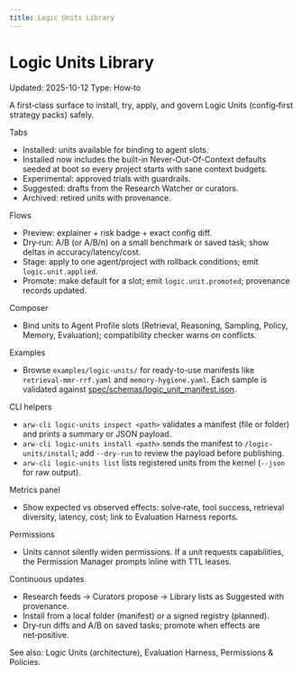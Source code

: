 ```yaml
---
title: Logic Units Library
---
```


# Logic Units Library
Updated: 2025-10-12
Type: How‑to

A first‑class surface to install, try, apply, and govern Logic Units (config‑first strategy packs) safely.

Tabs
- Installed: units available for binding to agent slots.
- Installed now includes the built-in Never-Out-Of-Context defaults seeded at boot so every project starts with sane context budgets.
- Experimental: approved trials with guardrails.
- Suggested: drafts from the Research Watcher or curators.
- Archived: retired units with provenance.

Flows
- Preview: explainer + risk badge + exact config diff.
- Dry‑run: A/B (or A/B/n) on a small benchmark or saved task; show deltas in accuracy/latency/cost.
- Stage: apply to one agent/project with rollback conditions; emit `logic.unit.applied`.
- Promote: make default for a slot; emit `logic.unit.promoted`; provenance records updated.

Composer
- Bind units to Agent Profile slots (Retrieval, Reasoning, Sampling, Policy, Memory, Evaluation); compatibility checker warns on conflicts.

Examples
- Browse `examples/logic-units/` for ready-to-use manifests like `retrieval-mmr-rrf.yaml` and `memory-hygiene.yaml`. Each sample is validated against [spec/schemas/logic_unit_manifest.json](https://github.com/t3hw00t/ARW/blob/main/spec/schemas/logic_unit_manifest.json).

CLI helpers
- `arw-cli logic-units inspect <path>` validates a manifest (file or folder) and prints a summary or JSON payload.
- `arw-cli logic-units install <path>` sends the manifest to `/logic-units/install`; add `--dry-run` to review the payload before publishing.
- `arw-cli logic-units list` lists registered units from the kernel (`--json` for raw output).

Metrics panel
- Show expected vs observed effects: solve‑rate, tool success, retrieval diversity, latency, cost; link to Evaluation Harness reports.

Permissions
- Units cannot silently widen permissions. If a unit requests capabilities, the Permission Manager prompts inline with TTL leases.

Continuous updates
- Research feeds → Curators propose → Library lists as Suggested with provenance.
- Install from a local folder (manifest) or a signed registry (planned).
- Dry‑run diffs and A/B on saved tasks; promote when effects are net‑positive.

See also: Logic Units (architecture), Evaluation Harness, Permissions & Policies.
